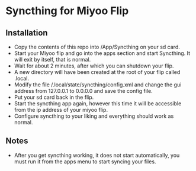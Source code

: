 # Syncthing for Miyoo Flip

## Installation
 - Copy the contents of this repo into /App/Syncthing on your sd card.
 - Start your Miyoo flip and go into the apps section and start Syncthing. It will exit by itself, that is normal.
 - Wait for about 2 minutes, after which you can shutdown your flip.
 - A new directory will have been created at the root of your flip called .local.
 - Modify the file /.local/state/syncthing/config.xml and change the gui address from 127.0.0.1 to 0.0.0.0 and save the config file.
 - Put your sd card back in the flip.
 - Start the syncthing app again, however this time it will be accessible from the ip address of your miyoo flip.
 - Configure syncthing to your liking and everything should work as normal.

## Notes
 - After you get syncthing working, it does not start automatically, you must run it from the apps menu to start syncing your files.